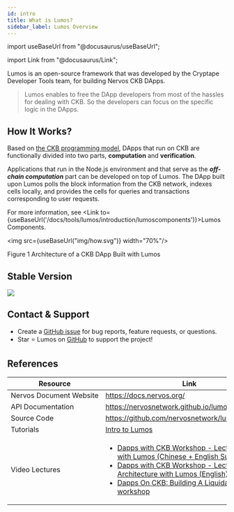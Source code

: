 ```yaml
---
id: intro
title: What is Lumos?
sidebar_label: Lumos Overview
---
```

import useBaseUrl from "@docusaurus/useBaseUrl";

import Link from "@docusaurus/Link";

Lumos is an open-source framework that was developed by the Cryptape Developer Tools team, for building Nervos CKB DApps. 

> Lumos enables to free the DApp developers from most of the hassles for dealing with CKB. So the developers can focus on the specific logic in the DApps.

## How It Works?

Based on [the CKB programming model](https://github.com/nervosnetwork/rfcs/blob/master/rfcs/0002-ckb/0002-ckb.md#4-programming-model), DApps that run on CKB are functionally divided into two parts, **computation** and **verification**. 

Applications that run in the Node.js environment and that serve as the ***off-chain computation*** part can be developed on top of Lumos. The DApp built upon Lumos polls the block information from the CKB network, indexes cells locally, and provides the cells for queries and transactions corresponding to user requests.

For more information, see <Link to={useBaseUrl('/docs/tools/lumos/introduction/lumoscomponents')}>Lumos Components</Link>.

<img src={useBaseUrl("img/how.svg")}  width="70%"/>

Figure 1 Architecture of a CKB DApp Built with Lumos

## Stable Version

<img src="https://img.shields.io/badge/%40ckb--lumos-v0.16.0-brightgreen"/>

## Contact & Support

- Create a [GitHub issue](https://github.com/nervosnetwork/lumos/issues) for bug reports, feature requests, or questions.
- Star ⭐️ Lumos on [GitHub](https://github.com/nervosnetwork/lumos) to support the project!

## References

| Resource                          | Link                                                         |
| --------------------------------- | ------------------------------------------------------------ |
| Nervos&nbsp;Document&nbsp;Website | https://docs.nervos.org/                                     |
| API&nbsp;Documentation            | https://nervosnetwork.github.io/lumos/globals.html           |
| Source&nbsp;Code                  | https://github.com/nervosnetwork/lumos                       |
| Tutorials                         | [Intro to Lumos](https://docs.nervos.org/docs/labs/lumos-nervosdao) |
| Video&nbsp;Lectures               | <ul><li>[Dapps with CKB Workshop - Lecture 3: Dapps with Lumos (Chinese + English Subtitles)](https://youtu.be/TJ2bnSFUpPQ)</li><li>[Dapps with CKB Workshop - Lecture 4: Dapp Architecture with Lumos (English)](https://youtu.be/9U23hrzCAiM)</li><li>[Dapps On CKB: Building A Liquidable DAO workshop](https://github.com/RetricSu/liquidable-dao-dapp/blob/master)</li></ul> |

